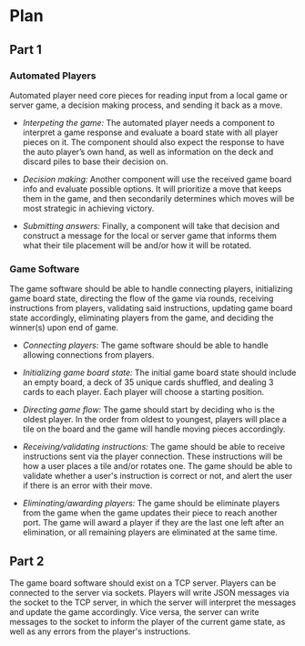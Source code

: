 # Plan

## Part 1

### Automated Players

Automated player need core pieces for reading input from a local game or server game, a decision making process, and sending it back as a move.

- _Interpeting the game:_ The automated player needs a component to interpret a game response and evaluate a board state with all player pieces on it. The component should also expect the response to have the auto player’s own hand, as well as information on the deck and discard piles to base their decision on.

- _Decision making:_ Another component will use the received game board info and evaluate possible options. It will prioritize a move that keeps them in the game, and then secondarily determines which moves will be most strategic in achieving victory.

- _Submitting answers:_ Finally, a component will take that decision and construct a message for the local or server game that informs them what their tile placement will be and/or how it will be rotated.

### Game Software

The game software should be able to handle connecting players, initializing game board state, directing the flow of the game via rounds, receiving instructions from players, validating said instructions, updating game board state accordingly, eliminating players from the game, and deciding the winner(s) upon end of game.

- _Connecting players:_ The game software should be able to handle allowing connections from players.

- _Initializing game board state:_ The initial game board state should include an empty board, a deck of 35 unique cards shuffled, and dealing 3 cards to each player. Each player will choose a starting position.

- _Directing game flow:_ The game should start by deciding who is the oldest player. In the order from oldest to youngest, players will place a tile on the board and the game will handle moving pieces accordingly.

- _Receiving/validating instructions:_ The game should be able to receive instructions sent via the player connection. These instructions will be how a user places a tile and/or rotates one. The game should be able to validate whether a user's instruction is correct or not, and alert the user if there is an error with their move.

- _Eliminating/awarding players:_ The game should be eliminate players from the game when the game updates their piece to reach another port. The game will award a player if they are the last one left after an elimination, or all remaining players are eliminated at the same time.

## Part 2

The game board software should exist on a TCP server. Players can be connected to the server via sockets. Players will write JSON messages via the socket to the TCP server, in which the server will interpret the messages and update the game accordingly. Vice versa, the server can write messages to the socket to inform the player of the current game state, as well as any errors from the player's instructions.

